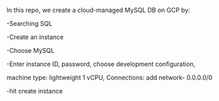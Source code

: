 In this repo, we create a cloud-managed MySQL DB on GCP by:

-Searching SQL

-Create an instance

-Choose MySQL

-Enter instance ID, password, choose development configuration,

machine type: lightweight 1 vCPU, Connections: add network- 0.0.0.0/0

-hit create instance

